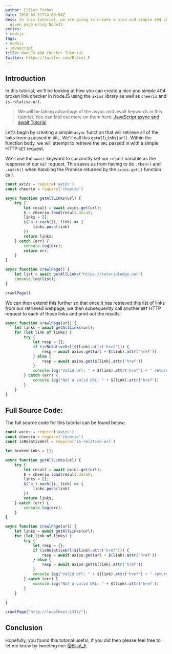 ```yaml
---
author: Elliot Forbes
date: 2018-03-11T14:08:54Z
desc: In this tutorial, we are going to create a nice and simple 404 checker for a
  given page using NodeJS
series:
- nodejs
tags:
- nodejs
- javascript
title: NodeJS 404 Checker Tutorial
twitter: https://twitter.com/Elliot_F
---
```


## Introduction

In this tutorial, we'll be looking at how you can create a nice and simple 404 broken link checker in NodeJS using the `axios` library as well as `cheerio` and `is-relative-url`.

> We will be taking advantage of the async and await keywords in this tutorial. You can find out more on them here: [JavaScript async and await Tutorial](/javascript/javascript-async-await-tutorial/) 

Let's begin by creating a simple `async` function that will retrieve all of the links from a passed in `URL`. We'll call this `getAllLinks(url)`. Within the function body, we will attempt to retrieve the `URL` passed in with a simple HTTP `GET` request. 

We'll use the `await` keyword to succinctly set our `result` variable as the response of our `GET` request. This saves us from having to do `.then()` and `.catch()` when handling the Promise returned by the `axios.get()` function call.


```js
const axios = require('axios')
const cheerio = require('cheerio')

async function getAllLinks(url) {
    try {
        let result = await axios.get(url);
        $ = cheerio.load(result.data);
        links = [];
        $('a').each((i, link) => {
            links.push(link)
        })
        return links;
    } catch (err) {
        console.log(err);
        return err;
    }
}

async function crawlPage() {
    let list = await getAllLinks("https://tutorialedge.net")
    console.log(list);
}

crawlPage()
```

We can then extend this further so that once it has retrieved this list of links from our retrieved webpage, we then subsequently call another `GET` HTTP request to each of those links and print out the results:

```js
async function crawlPage(url) {
    let links = await getAllLinks(url);
    for (let link of links) {
        try {
            let resp = {};
            if (isRelativeUrl($(link).attr('href'))) {
                resp = await axios.get(url + $(link).attr('href'))
            } else {
                resp = await axios.get($(link).attr('href'))
            }
            console.log("Valid Url: " + $(link).attr('href') + " returned status: " + resp.status);
        } catch (err) {
            console.log("Not a valid URL: " + $(link).attr('href'))
        }
    }   
}
```


## Full Source Code:

The full source code for this tutorial can be found below:

```js
const axios = require('axios')
const cheerio = require('cheerio')
const isRelativeUrl = require('is-relative-url')

let brokenLinks = [];

async function getAllLinks(url) {
    try {
        let result = await axios.get(url);
        $ = cheerio.load(result.data);
        links = [];
        $('a').each((i, link) => {
            links.push(link)
        })
        return links;
    } catch (err) {
        console.log(err);
    }
}

async function crawlPage(url) {
    let links = await getAllLinks(url);
    for (let link of links) {
        try {
            let resp = {};
            if (isRelativeUrl($(link).attr('href'))) {
                resp = await axios.get(url + $(link).attr('href'))
            } else {
                resp = await axios.get($(link).attr('href'))
            }
            console.log("Valid Url: " + $(link).attr('href') + " returned status: " + resp.status);
        } catch (err) {
            console.log("Not a valid URL: " + $(link).attr('href'))
        }
    }
    
}

crawlPage("http://localhost:1313/");
```

## Conclusion

Hopefully, you found this tutorial useful, if you did then please feel free to let me know by tweeting me: [@Elliot_F](https://twitter.com/elliot_f). 